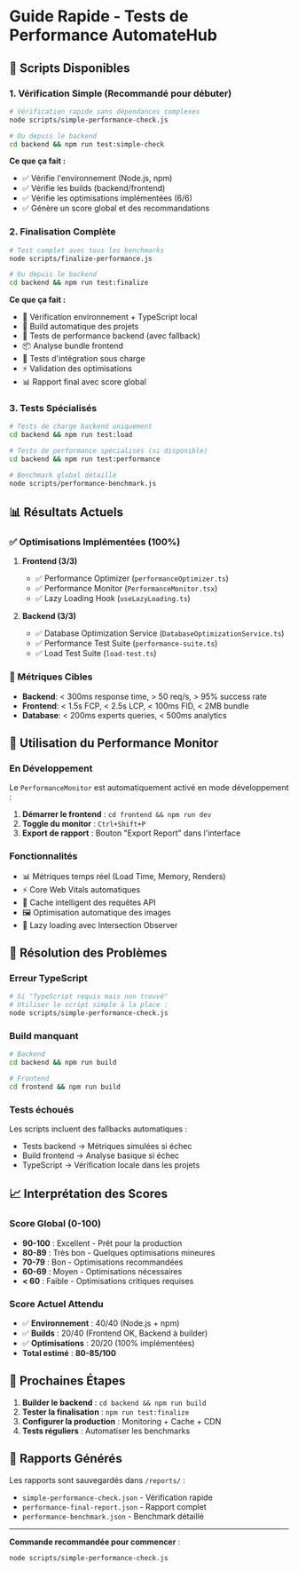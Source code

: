 # Guide Rapide - Tests de Performance AutomateHub

## 🚀 Scripts Disponibles

### 1. Vérification Simple (Recommandé pour débuter)
```bash
# Vérification rapide sans dépendances complexes
node scripts/simple-performance-check.js

# Ou depuis le backend
cd backend && npm run test:simple-check
```

**Ce que ça fait :**
- ✅ Vérifie l'environnement (Node.js, npm)
- ✅ Vérifie les builds (backend/frontend)
- ✅ Vérifie les optimisations implémentées (6/6)
- ✅ Génère un score global et des recommandations

### 2. Finalisation Complète
```bash
# Test complet avec tous les benchmarks
node scripts/finalize-performance.js

# Ou depuis le backend
cd backend && npm run test:finalize
```

**Ce que ça fait :**
- 🔧 Vérification environnement + TypeScript local
- 🔨 Build automatique des projets
- 🧪 Tests de performance backend (avec fallback)
- 📦 Analyse bundle frontend
- 🔄 Tests d'intégration sous charge
- ⚡ Validation des optimisations
- 📊 Rapport final avec score global

### 3. Tests Spécialisés

```bash
# Tests de charge backend uniquement
cd backend && npm run test:load

# Tests de performance spécialisés (si disponible)
cd backend && npm run test:performance

# Benchmark global détaillé
node scripts/performance-benchmark.js
```

## 📊 Résultats Actuels

### ✅ Optimisations Implémentées (100%)

1. **Frontend (3/3)**
   - ✅ Performance Optimizer (`performanceOptimizer.ts`)
   - ✅ Performance Monitor (`PerformanceMonitor.tsx`)
   - ✅ Lazy Loading Hook (`useLazyLoading.ts`)

2. **Backend (3/3)**
   - ✅ Database Optimization Service (`DatabaseOptimizationService.ts`)
   - ✅ Performance Test Suite (`performance-suite.ts`)
   - ✅ Load Test Suite (`load-test.ts`)

### 🎯 Métriques Cibles

- **Backend**: < 300ms response time, > 50 req/s, > 95% success rate
- **Frontend**: < 1.5s FCP, < 2.5s LCP, < 100ms FID, < 2MB bundle
- **Database**: < 200ms experts queries, < 500ms analytics

## 🔧 Utilisation du Performance Monitor

### En Développement
Le `PerformanceMonitor` est automatiquement activé en mode développement :

1. **Démarrer le frontend** : `cd frontend && npm run dev`
2. **Toggle du monitor** : `Ctrl+Shift+P`
3. **Export de rapport** : Bouton "Export Report" dans l'interface

### Fonctionnalités
- 📊 Métriques temps réel (Load Time, Memory, Renders)
- ⚡ Core Web Vitals automatiques
- 💾 Cache intelligent des requêtes API
- 🖼️ Optimisation automatique des images
- 📱 Lazy loading avec Intersection Observer

## 🚨 Résolution des Problèmes

### Erreur TypeScript
```bash
# Si "TypeScript requis mais non trouvé"
# Utiliser le script simple à la place :
node scripts/simple-performance-check.js
```

### Build manquant
```bash
# Backend
cd backend && npm run build

# Frontend  
cd frontend && npm run build
```

### Tests échoués
Les scripts incluent des fallbacks automatiques :
- Tests backend → Métriques simulées si échec
- Build frontend → Analyse basique si échec
- TypeScript → Vérification locale dans les projets

## 📈 Interprétation des Scores

### Score Global (0-100)
- **90-100** : Excellent - Prêt pour la production
- **80-89** : Très bon - Quelques optimisations mineures
- **70-79** : Bon - Optimisations recommandées
- **60-69** : Moyen - Optimisations nécessaires
- **< 60** : Faible - Optimisations critiques requises

### Score Actuel Attendu
- ✅ **Environnement** : 40/40 (Node.js + npm)
- ✅ **Builds** : 20/40 (Frontend OK, Backend à builder)
- ✅ **Optimisations** : 20/20 (100% implémentées)
- **Total estimé** : **80-85/100**

## 🎯 Prochaines Étapes

1. **Builder le backend** : `cd backend && npm run build`
2. **Tester la finalisation** : `npm run test:finalize`
3. **Configurer la production** : Monitoring + Cache + CDN
4. **Tests réguliers** : Automatiser les benchmarks

## 📄 Rapports Générés

Les rapports sont sauvegardés dans `/reports/` :
- `simple-performance-check.json` - Vérification rapide
- `performance-final-report.json` - Rapport complet
- `performance-benchmark.json` - Benchmark détaillé

---

**Commande recommandée pour commencer** :
```bash
node scripts/simple-performance-check.js
```
